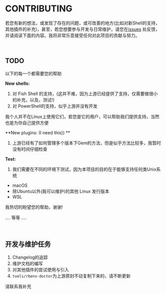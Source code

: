 # CONTRIBUTING

若您有新的想法，或发现了存在的问题，或可改善的地方(比如对新Shell的支持，其他插件的补充)，甚至，若您想要参与开发与日常维护，请您在[issues](https://gitee.com/RubyKids/rbenv-cn/issues) 处反馈，并请阅读下面的内容。我将非常乐意接受任何对此项目的贡献与努力。

<br>

## TODO

以下的每一个都需要您的帮助

**New shells:**

1. 对 Fish Shell 的支持，(这并不难，因为上游已经提供了支持，仅需要做很小的补充，以及，测试!)
2. 对 PowerShell的支持，似乎上游并没有开发

我个人并不在Linux上使用它们，若您是它的用户，可以帮助我们提供支持，当然也是为你自己提供方便

**New plugins: (I need this)) **

1. 上游已经有了如何管理多个版本下Gem的方法，但是似乎方法比较多，我暂时没有时间仔细检查


**Test:**

1. 我们需要在不同的环境下测试，因为本项目的目的在于能够支持任何类Unix系统
  - macOS 
  - 除Ubuntu以外(我可以维护)的其他 Linux 发行版本
  - WSL

我热切的盼望您的帮助，谢谢!

.... 等等 ....

<br>

## 开发与维护任务

1. Changelog的追踪
2. 维护文档的编写
3. 对其他插件的尝试使用与引入
4. `tools/rbenv-doctor`为上游原封不动复制下来的，请不断更新

请联系我补充
